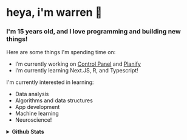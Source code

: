 # heya, i'm warren 👋
### I'm 15 years old, and I love programming and building new things!

Here are some things I'm spending time on:
- I’m currently working on [Control Panel](https://github.com/NebuDev14/Control-Panel) and [Planify](https://github.com/NebuDev14/Planify)
- I’m currently learning Next.JS, R, and Typescript!

I'm currently interested in learning:
- Data analysis
- Algorithms and data structures
- App development
- Machine learning
- Neuroscience!

<details closed>
<summary> <b>Github Stats</b> </summary>
<table>
<thead>
  <tr>
    <th>GitHub Stats</th>
    <th>Languages</th>
  </tr>
</thead>
<tbody>
  <tr>
    <td> 
   <img 
      align="center" 
      src="https://github-readme-stats.vercel.app/api?username=NebuDev14&show_icons=true&theme=dracula&count_private=true" 
      alt="account stats"
      /> 
   </td>
    <td>
   <img 
      align="center" 
      src="https://github-readme-stats.vercel.app/api/top-langs/?username=NebuDev14&layout=compact&theme=dracula" 
      alt="top languages" />
   </td>
  </tr>
</tbody>
</table>
</details>
